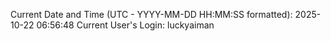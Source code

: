 Current Date and Time (UTC - YYYY-MM-DD HH:MM:SS formatted): 2025-10-22 06:56:48
Current User's Login: luckyaiman
